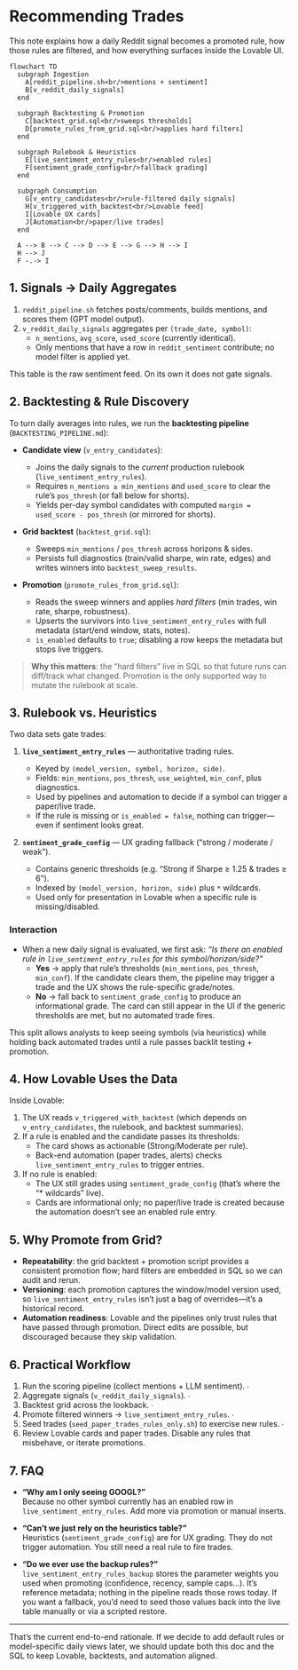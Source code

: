 # Recommending Trades

This note explains how a daily Reddit signal becomes a promoted rule, how those rules are filtered, and how everything surfaces inside the Lovable UI.

```mermaid
flowchart TD
  subgraph Ingestion
    A[reddit_pipeline.sh<br/>mentions + sentiment]
    B[v_reddit_daily_signals]
  end

  subgraph Backtesting & Promotion
    C[backtest_grid.sql<br/>sweeps thresholds]
    D[promote_rules_from_grid.sql<br/>applies hard filters]
  end

  subgraph Rulebook & Heuristics
    E[live_sentiment_entry_rules<br/>enabled rules]
    F[sentiment_grade_config<br/>fallback grading]
  end

  subgraph Consumption
    G[v_entry_candidates<br/>rule-filtered daily signals]
    H[v_triggered_with_backtest<br/>Lovable feed]
    I[Lovable UX cards]
    J[Automation<br/>paper/live trades]
  end

  A --> B --> C --> D --> E --> G --> H --> I
  H --> J
  F -.-> I
```

## 1. Signals → Daily Aggregates
1. `reddit_pipeline.sh` fetches posts/comments, builds mentions, and scores them (GPT model output).  
2. `v_reddit_daily_signals` aggregates per `(trade_date, symbol)`:
   - `n_mentions`, `avg_score`, `used_score` (currently identical).
   - Only mentions that have a row in `reddit_sentiment` contribute; no model filter is applied yet.

This table is the raw sentiment feed. On its own it does not gate signals.

## 2. Backtesting & Rule Discovery
To turn daily averages into rules, we run the **backtesting pipeline** (`BACKTESTING_PIPELINE.md`):

- **Candidate view** (`v_entry_candidates`):
  - Joins the daily signals to the *current* production rulebook (`live_sentiment_entry_rules`).
  - Requires `n_mentions ≥ min_mentions` and `used_score` to clear the rule’s `pos_thresh` (or fall below for shorts).
  - Yields per-day symbol candidates with computed `margin = used_score - pos_thresh` (or mirrored for shorts).

- **Grid backtest** (`backtest_grid.sql`):
  - Sweeps `min_mentions` / `pos_thresh` across horizons & sides.  
  - Persists full diagnostics (train/valid sharpe, win rate, edges) and writes winners into `backtest_sweep_results`.

- **Promotion** (`promote_rules_from_grid.sql`):
  - Reads the sweep winners and applies *hard filters* (min trades, win rate, sharpe, robustness).  
  - Upserts the survivors into `live_sentiment_entry_rules` with full metadata (start/end window, stats, notes).  
  - `is_enabled` defaults to `true`; disabling a row keeps the metadata but stops live triggers.

> **Why this matters**: the “hard filters” live in SQL so that future runs can diff/track what changed. Promotion is the only supported way to mutate the rulebook at scale.

## 3. Rulebook vs. Heuristics
Two data sets gate trades:

1. **`live_sentiment_entry_rules`** — authoritative trading rules.  
   - Keyed by `(model_version, symbol, horizon, side)`.  
   - Fields: `min_mentions`, `pos_thresh`, `use_weighted`, `min_conf`, plus diagnostics.  
   - Used by pipelines and automation to decide if a symbol can trigger a paper/live trade.  
   - If the rule is missing or `is_enabled = false`, nothing can trigger—even if sentiment looks great.

2. **`sentiment_grade_config`** — UX grading fallback (“strong / moderate / weak”).  
   - Contains generic thresholds (e.g. “Strong if Sharpe ≥ 1.25 & trades ≥ 6”).  
   - Indexed by `(model_version, horizon, side)` plus `*` wildcards.  
   - Used only for presentation in Lovable when a specific rule is missing/disabled.

### Interaction
- When a new daily signal is evaluated, we first ask: *“Is there an enabled rule in `live_sentiment_entry_rules` for this symbol/horizon/side?”*  
  - **Yes** → apply that rule’s thresholds (`min_mentions`, `pos_thresh`, `min_conf`). If the candidate clears them, the pipeline may trigger a trade and the UX shows the rule-specific grade/notes.  
  - **No** → fall back to `sentiment_grade_config` to produce an informational grade. The card can still appear in the UI if the generic thresholds are met, but no automated trade fires.

This split allows analysts to keep seeing symbols (via heuristics) while holding back automated trades until a rule passes backlit testing + promotion.

## 4. How Lovable Uses the Data
Inside Lovable:

1. The UX reads `v_triggered_with_backtest` (which depends on `v_entry_candidates`, the rulebook, and backtest summaries).  
2. If a rule is enabled and the candidate passes its thresholds:
   - The card shows as actionable (Strong/Moderate per rule).  
   - Back-end automation (paper trades, alerts) checks `live_sentiment_entry_rules` to trigger entries.
3. If no rule is enabled:
   - The UX still grades using `sentiment_grade_config` (that’s where the “* wildcards” live).  
   - Cards are informational only; no paper/live trade is created because the automation doesn’t see an enabled rule entry.

## 5. Why Promote from Grid?
- **Repeatability**: the grid backtest + promotion script provides a consistent promotion flow; hard filters are embedded in SQL so we can audit and rerun.  
- **Versioning**: each promotion captures the window/model version used, so `live_sentiment_entry_rules` isn’t just a bag of overrides—it’s a historical record.  
- **Automation readiness**: Lovable and the pipelines only trust rules that have passed through promotion. Direct edits are possible, but discouraged because they skip validation.

## 6. Practical Workflow
1. Run the scoring pipeline (collect mentions + LLM sentiment). ∙  
2. Aggregate signals (`v_reddit_daily_signals`). ∙  
3. Backtest grid across the lookback. ∙  
4. Promote filtered winners → `live_sentiment_entry_rules`. ∙  
5. Seed trades (`seed_paper_trades_rules_only.sh`) to exercise new rules. ∙  
6. Review Lovable cards and paper trades. Disable any rules that misbehave, or iterate promotions.

## 7. FAQ
- **“Why am I only seeing GOOGL?”**  
  Because no other symbol currently has an enabled row in `live_sentiment_entry_rules`. Add more via promotion or manual inserts.

- **“Can’t we just rely on the heuristics table?”**  
  Heuristics (`sentiment_grade_config`) are for UX grading. They do not trigger automation. You still need a real rule to fire trades.

- **“Do we ever use the backup rules?”**  
  `live_sentiment_entry_rules_backup` stores the parameter weights you used when promoting (confidence, recency, sample caps…). It’s reference metadata; nothing in the pipeline reads those rows today. If you want a fallback, you’d need to seed those values back into the live table manually or via a scripted restore.

---

That’s the current end-to-end rationale. If we decide to add default rules or model-specific daily views later, we should update both this doc and the SQL to keep Lovable, backtests, and automation aligned.
